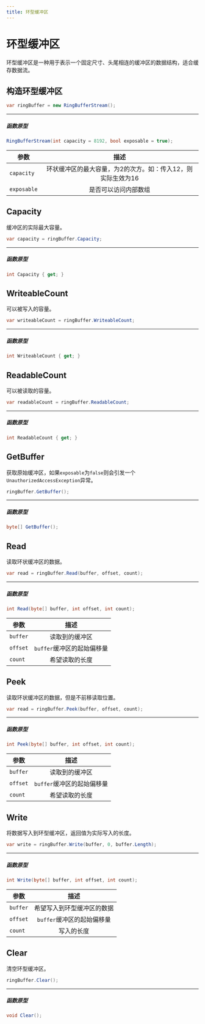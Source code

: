 ```yaml
---
title: 环型缓冲区
---
```


# 环型缓冲区

环型缓冲区是一种用于表示一个固定尺寸、头尾相连的缓冲区的数据结构，适合缓存数据流。

## 构造环型缓冲区

```csharp
var ringBuffer = new RingBufferStream();
```

---
##### 函数原型

```csharp
RingBufferStream(int capacity = 8192, bool exposable = true);
```

| 参数                            | 描述                 |
| -------------------------------- |:----------------------------:|
| `capacity`            | 环状缓冲区的最大容量，为2的次方。如：传入12，则实际生效为16      |
| `exposable`           | 是否可以访问内部数组      |

## Capacity

缓冲区的实际最大容量。

```csharp
var capacity = ringBuffer.Capacity;
```

---
##### 函数原型

```csharp
int Capacity { get; }
```

## WriteableCount

可以被写入的容量。

```csharp
var writeableCount = ringBuffer.WriteableCount;
```

---
##### 函数原型

```csharp
int WriteableCount { get; }
```

## ReadableCount

可以被读取的容量。

```csharp
var readableCount = ringBuffer.ReadableCount;
```

---
##### 函数原型

```csharp
int ReadableCount { get; }
```

## GetBuffer

获取原始缓冲区，如果`exposable`为`false`则会引发一个`UnauthorizedAccessException`异常。

```csharp
ringBuffer.GetBuffer();
```

---
##### 函数原型

```csharp
byte[] GetBuffer();
```

## Read

读取环状缓冲区的数据。

```csharp
var read = ringBuffer.Read(buffer, offset, count);
```

---
##### 函数原型

```csharp
int Read(byte[] buffer, int offset, int count);
```

| 参数                            | 描述                 |
| -------------------------------- |:----------------------------:|
| `buffer`            | 读取到的缓冲区      |
| `offset`            | `buffer`缓冲区的起始偏移量      |
| `count`             | 希望读取的长度      |

## Peek

读取环状缓冲区的数据，但是不前移读取位置。

```csharp
var read = ringBuffer.Peek(buffer, offset, count);
```

---
##### 函数原型

```csharp
int Peek(byte[] buffer, int offset, int count);
```

| 参数                            | 描述                 |
| -------------------------------- |:----------------------------:|
| `buffer`            | 读取到的缓冲区      |
| `offset`            | `buffer`缓冲区的起始偏移量      |
| `count`             | 希望读取的长度      |

## Write

将数据写入到环型缓冲区，返回值为实际写入的长度。

```csharp
var write = ringBuffer.Write(buffer, 0, buffer.Length);
```

---
##### 函数原型

```csharp
int Write(byte[] buffer, int offset, int count);
```

| 参数                            | 描述                 |
| -------------------------------- |:----------------------------:|
| `buffer`            | 希望写入到环型缓冲区的数据      |
| `offset`            | `buffer`缓冲区的起始偏移量      |
| `count`             | 写入的长度      |

## Clear

清空环型缓冲区。

```csharp
ringBuffer.Clear();
```

---
##### 函数原型

```csharp
void Clear();
```